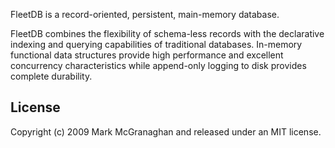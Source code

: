 FleetDB is a record-oriented, persistent, main-memory database.

FleetDB combines the flexibility of schema-less records with the declarative indexing and querying capabilities of traditional databases. In-memory functional data structures provide high performance and excellent concurrency characteristics while append-only logging to disk provides complete durability.

License
-------

Copyright (c) 2009 Mark McGranaghan and released under an MIT license.

